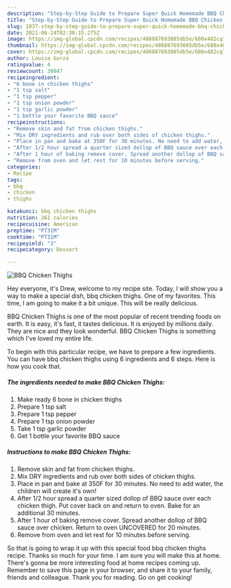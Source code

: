 ```yaml
---
description: "Step-by-Step Guide to Prepare Super Quick Homemade BBQ Chicken Thighs"
title: "Step-by-Step Guide to Prepare Super Quick Homemade BBQ Chicken Thighs"
slug: 1037-step-by-step-guide-to-prepare-super-quick-homemade-bbq-chicken-thighs
date: 2021-06-24T02:30:15.275Z
image: https://img-global.cpcdn.com/recipes/486887693885db5e/680x482cq70/bbq-chicken-thighs-recipe-main-photo.jpg
thumbnail: https://img-global.cpcdn.com/recipes/486887693885db5e/680x482cq70/bbq-chicken-thighs-recipe-main-photo.jpg
cover: https://img-global.cpcdn.com/recipes/486887693885db5e/680x482cq70/bbq-chicken-thighs-recipe-main-photo.jpg
author: Louisa Garza
ratingvalue: 4
reviewcount: 30847
recipeingredient:
- "6 bone in chicken thighs"
- "1 tsp salt"
- "1 tsp pepper"
- "1 tsp onion powder"
- "1 tsp garlic powder"
- "1 bottle your favorite BBQ sauce"
recipeinstructions:
- "Remove skin and fat from chicken thighs."
- "Mix DRY ingredients and rub over both sides of chicken thighs."
- "Place in pan and bake at 350F for 30 minutes. No need to add water, the children will create it&#39;s own!"
- "After 1/2 hour spread a quarter sized dollop of BBQ sauce over each chicken thigh. Put cover back on and return to oven. Bake for an additional 30 minutes."
- "After 1 hour of baking remove cover. Spread another dollop of BBQ sauce over chicken. Return to oven UNCOVERED for 20 minutes."
- "Remove from oven and let rest for 10 minutes before serving."
categories:
- Recipe
tags:
- bbq
- chicken
- thighs

katakunci: bbq chicken thighs 
nutrition: 261 calories
recipecuisine: American
preptime: "PT31M"
cooktime: "PT31M"
recipeyield: "3"
recipecategory: Dessert

---
```



![BBQ Chicken Thighs](https://img-global.cpcdn.com/recipes/486887693885db5e/680x482cq70/bbq-chicken-thighs-recipe-main-photo.jpg)

Hey everyone, it's Drew, welcome to my recipe site. Today, I will show you a way to make a special dish, bbq chicken thighs. One of my favorites. This time, I am going to make it a bit unique. This will be really delicious.

BBQ Chicken Thighs is one of the most popular of recent trending foods on earth. It is easy, it's fast, it tastes delicious. It is enjoyed by millions daily. They are nice and they look wonderful. BBQ Chicken Thighs is something which I've loved my entire life.




To begin with this particular recipe, we have to prepare a few ingredients. You can have bbq chicken thighs using 6 ingredients and 6 steps. Here is how you cook that.

<!--inarticleads1-->

##### The ingredients needed to make BBQ Chicken Thighs:

1. Make ready 6 bone in chicken thighs
1. Prepare 1 tsp salt
1. Prepare 1 tsp pepper
1. Prepare 1 tsp onion powder
1. Take 1 tsp garlic powder
1. Get 1 bottle your favorite BBQ sauce




<!--inarticleads2-->

##### Instructions to make BBQ Chicken Thighs:

1. Remove skin and fat from chicken thighs.
1. Mix DRY ingredients and rub over both sides of chicken thighs.
1. Place in pan and bake at 350F for 30 minutes. No need to add water, the children will create it&#39;s own!
1. After 1/2 hour spread a quarter sized dollop of BBQ sauce over each chicken thigh. Put cover back on and return to oven. Bake for an additional 30 minutes.
1. After 1 hour of baking remove cover. Spread another dollop of BBQ sauce over chicken. Return to oven UNCOVERED for 20 minutes.
1. Remove from oven and let rest for 10 minutes before serving.




So that is going to wrap it up with this special food bbq chicken thighs recipe. Thanks so much for your time. I am sure you will make this at home. There's gonna be more interesting food at home recipes coming up. Remember to save this page in your browser, and share it to your family, friends and colleague. Thank you for reading. Go on get cooking!
